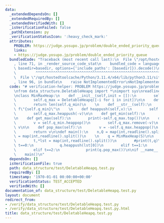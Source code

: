 ```yaml
---
data:
  _extendedDependsOn: []
  _extendedRequiredBy: []
  _extendedVerifiedWith: []
  _isVerificationFailed: false
  _pathExtension: py
  _verificationStatusIcon: ':heavy_check_mark:'
  attributes:
    PROBLEM: https://judge.yosupo.jp/problem/double_ended_priority_queue
    links:
    - https://judge.yosupo.jp/problem/double_ended_priority_queue
  bundledCode: "Traceback (most recent call last):\n  File \"/opt/hostedtoolcache/Python/3.11.4/x64/lib/python3.11/site-packages/onlinejudge_verify/documentation/build.py\"\
    , line 71, in _render_source_code_stat\n    bundled_code = language.bundle(stat.path,\
    \ basedir=basedir, options={'include_paths': [basedir]}).decode()\n          \
    \         ^^^^^^^^^^^^^^^^^^^^^^^^^^^^^^^^^^^^^^^^^^^^^^^^^^^^^^^^^^^^^^^^^^^^^^^^^^^^^^^^^\n\
    \  File \"/opt/hostedtoolcache/Python/3.11.4/x64/lib/python3.11/site-packages/onlinejudge_verify/languages/python.py\"\
    , line 96, in bundle\n    raise NotImplementedError\nNotImplementedError\n"
  code: "# verification-helper: PROBLEM https://judge.yosupo.jp/problem/double_ended_priority_queue\n\
    \nfrom data_structure.DeletableHeapq import *\nimport sys\nreadline = sys.stdin.readline\n\
    \nclass MinMaxHeap:\n    def __init__(self,init = []):\n        self.q_min = DeletableHeapq(init)\n\
    \        self.q_max = DeletableHeapq([-i for i in init])\n\n    def __len__(self):\n\
    \        return len(self.q_min)\n    \n    def __str__(self):\n        return\
    \ f\"{self.q_min}\"\n    \n    def heappush(self,v):\n        self.q_min.heappush(v)\n\
    \        self.q_max.heappush(-v)\n\n    def get_min(self):\n        print(self.q_min.top())\n\
    \n    def get_max(self):\n        print(-self.q_max.top())\n\n    def pop_min(self):\n\
    \        v = self.q_min.heappop()\n        self.q_max.remove(-v)\n        return\
    \ v\n\n    def pop_max(self):\n        v = -self.q_max.heappop()\n        self.q_min.remove(v)\n\
    \        return v\n\ndef main():\n    n,Q = map(int,readline().split())\n    *S,\
    \ = map(int,readline().split())\n    \n    q = MinMaxHeap(S)\n\n    for _ in range(Q):\n\
    \        t,*lst = map(int,readline().split())\n        #print(t,q)\n        if\
    \ t==0:\n            q.heappush(lst[0])\n        elif t==1:\n            print(q.pop_min())\n\
    \        elif t==2:\n            print(q.pop_max())\n\nif __name__ == '__main__':\n\
    \    main()\n"
  dependsOn: []
  isVerificationFile: true
  path: data_structure/test/DeletableHeapq.test.py
  requiredBy: []
  timestamp: '1970-01-01 00:00:00+00:00'
  verificationStatus: TEST_ACCEPTED
  verifiedWith: []
documentation_of: data_structure/test/DeletableHeapq.test.py
layout: document
redirect_from:
- /verify/data_structure/test/DeletableHeapq.test.py
- /verify/data_structure/test/DeletableHeapq.test.py.html
title: data_structure/test/DeletableHeapq.test.py
---
```

